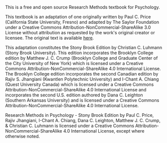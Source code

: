 This is a free and open source Research Methods textbook for Psychology.

This textbook is an adaptation of one originally written by Paul C. Price (California State University, Fresno) and adapted by The Saylor Foundation under a Creative Commons Attribution-NonCommercial-ShareAlike 3.0 License without attribution as requested by the work's original creator or licensee. The original text is available [here](https://www.saylor.org/books/).

This adaptation constitutes the Stony Brook Edition by Christian C. Luhmann (Stony Brook University).  This edition incorporates the Brooklyn College edition by Matthew J. C. Crump (Brooklyn College and Graduate Center of the City University of New York) which is licensed under a Creative Commons Attribution-NonCommercial-ShareAlike 4.0 International License.  The Brooklyn College edition incorporates the second Canadian edition by Rajiv S. Jhangiani (Kwantlen Polytechnic University) and I-Chant A. Chiang (Quest University Canada) which is licensed under a Creative Commons Attribution-NonCommercial-ShareAlike 4.0 International License and incorporates the second U.S. edition authored by Dana C. Leighton (Southern Arkansas University) and is licensed under a Creative Commons Attribution-NonCommercial-ShareAlike 4.0 International License. 

Research Methods in Psychology - Stony Brook Edition by Paul C. Price, Rajiv Jhangiani, I-Chant A. Chiang, Dana C. Leighton, Matthew J. C. Crump, & Christian C. Luhmann is licensed under a Creative Commons Attribution-NonCommercial-ShareAlike 4.0 International License, except where otherwise noted.
